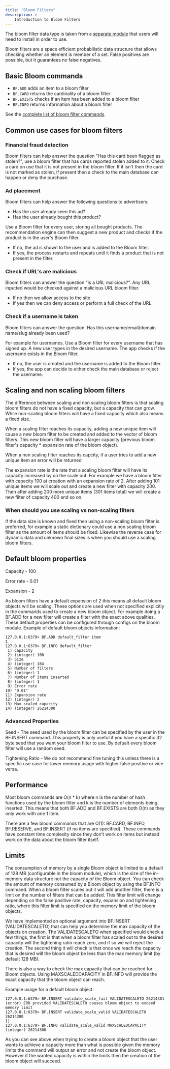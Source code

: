 ```yaml
---
title: "Bloom Filters"
description: >
    Introduction to Bloom Filters
---
```


The bloom filter data type is taken from a [separate module](https://github.com/valkey-io/valkey-bloom) that users will need to install in order to use. 

Bloom filters are a space efficient probabilistic data structure that allows checking whether an element is member of a set. False positives are possible, but it guarantees no false negatives.

## Basic Bloom commands

* `BF.ADD` adds an item to a bloom filter
* `BF.CARD` returns the cardinality of a bloom filter
* `BF.EXISTS` checks if an item has been added to a bloom filter
* `BF.INFO` returns information about a bloom filter

See the [complete list of bloom filter commands](../commands/#bloom).

## Common use cases for bloom filters

### Financial fraud detection

Bloom filters can help answer the question "Has this card been flagged as stolen?", use a bloom filter that has cards reported stolen added to it. Check a card on use that it is not present in the bloom filter. If it isn't then the card is not marked as stolen, if present then a check to the main database can happen or deny the purchase.

### Ad placement

Bloom filters can help answer the following questions to advertisers:
* Has the user already seen this ad?
* Has the user already bought this product?

Use a Bloom filter for every user, storing all bought products. The recommendation engine can then suggest a new product and checks if the product is in the user's Bloom filter.

* If no, the ad is shown to the user and is added to the Bloom filter.
* If yes, the process restarts and repeats until it finds a product that is not present in the filter.

### Check if URL's are malicious

Bloom filters can answer the question "is a URL malicious?". Any URL inputted would be checked against a malicious URL bloom filter. 

* If no then we allow access to the site
* If yes then we can deny access or perform a full check of the URL

### Check if a username is taken

Bloom filters can answer the question: Has this username/email/domain name/slug already been used?

For example for usernames. Use a Bloom filter for every username that has signed up. A new user types in the desired username. The app checks if the username exists in the Bloom filter.

* If no, the user is created and the username is added to the Bloom filter.
* If yes, the app can decide to either check the main database or reject the username.

## Scaling and non scaling bloom filters

The difference between scaling and non scaling bloom filters is that scaling bloom filters do not have a fixed capacity, but a capacity that can grow. While non-scaling bloom filters will have a fixed capacity which also means a fixed size. 

When a scaling filter reaches its capacity, adding a new unique item will cause a new bloom filter to be created and added to the vector of bloom filters. This new bloom filter will have a larger capacity (previous bloom filter's capacity * expansion rate of the bloom object).

When a non scaling filter reaches its capcity, if a user tries to add a new unique item an error will be returned

The expansion rate is the rate that a scaling bloom filter will have its capacity increased by on the scale out. For example we have a bloom filter with capacity 100 at creation with an expansion rate of 2. After adding 101 unique items we will scale out and create a new filter with capacity 200. Then after adding 200 more unique items (301 items total) we will create a new filter of capacity 400 and so on. 

### When should you use scaling vs non-scaling filters

If the data size is known and fixed then using a non-scaling bloom filter is preferred, for example a static dictionary could use a non scaling bloom filter as the amount of items should be fixed. Likewise the reverse case for dynamic data and unknown final sizes is when you should use a scaling bloom filters.   

## Default bloom properties

Capacity - 100

Error rate - 0.01

Expansion - 2

As bloom filters have a default expansion of 2 this means all default bloom objects will be scaling. These options are used when not specified explicitly in the commands used to create a new bloom object. For example doing a BF.ADD for a new filter will create a filter with the exact above qualities. These default properties can be configured through configs on the bloom module.
Example of default bloom objects information:

```
127.0.0.1:6379> BF.ADD default_filter item
1
127.0.0.1:6379> BF.INFO default_filter
 1) Capacity
 2) (integer) 100
 3) Size
 4) (integer) 384
 5) Number of filters
 6) (integer) 1
 7) Number of items inserted
 8) (integer) 1
 9) Error rate
10) "0.01"
11) Expansion rate
12) (integer) 2
13) Max scaled capacity
14) (integer) 26214300
```

### Advanced Properties

Seed - The seed used by the bloom filter can be specified by the user in the BF.INSERT command. This property is only useful if you have a specific 32 byte seed that you want your bloom filter to use. By defualt every bloom filter will use a random seed. 

Tightening Ratio - We do not recommend fine tuning this unless there is a specific use case for lower memory usage with higher false positive or vice versa. 

## Performance

Most bloom commands are O(n * k) where n is the number of hash functions used by the bloom filter and k is the number of elements being inserted. This means that both BF.ADD and BF.EXISTS are both O(n) as they only work with one 1 item.

There are a few bloom commands that are O(1): BF.CARD, BF.INFO, BF.RESERVE, and BF.INSERT (if no items are specified). These commands have constant time complexity since they don't work on items but instead work on the data about the bloom filter itself.

## Limits

The consumption of memory by a single Bloom object is limited to a default of 128 MB (configurable in the bloom module), which is the size of the in-memory data structure not the capacity of the Bloom object. You can check the amount of memory consumed by a Bloom object by using the BF.INFO command. When a bloom filter scales out it will add another filter, there is a limit on the number of filters that can be added. This filter limit will change depending on the false positive rate, capacity, expansion and tightening ratio, where this filter limit is specified on the memory limit of the bloom objects.

We have implemented an optional argument into BF.INSERT (VALIDATESCALETO) that can help you determine the max capacity of the objects on creation. The VALIDATESCALETO when specified would check a few things, the first is that when a bloom filter has scaled out to the desired capacity will the tightening ratio reach zero, and if so we will reject the creation. The second thing it will check is that once we reach the capacity that is desired will the bloom object be less than the max memory limit (by default 128 MB).

There is also a way to check the max capacity that can be reached for Bloom objects. Using MAXSCALEDCAPACITY in BF.INFO will provide the exact capacity that the bloom object can reach.

Example usage for a default bloom object:
```
127.0.0.1:6379> BF.INSERT validate_scale_fail VALIDATESCALETO 26214301
(error) ERR provided VALIDATESCALETO causes bloom object to exceed memory limit
127.0.0.1:6379> BF.INSERT validate_scale_valid VALIDATESCALETO 26214300
[]
127.0.0.1:6379> BF.INFO validate_scale_valid MAXSCALEDCAPACITY
(integer) 26214300
```

As you can see above when trying to create a bloom object that the user wants to achieve a capacity more than what is possible given the memory limits the command will output an error and not create the bloom object. However if the wanted capacity is within the limits then the creation of the bloom object will succeed.  
